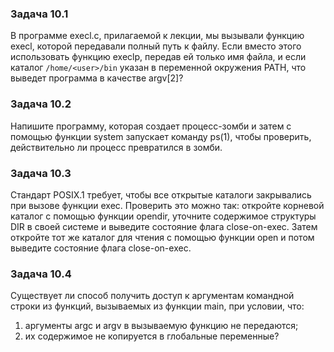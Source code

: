### Задача 10.1
В программе execl.c, прилагаемой к лекции, мы вызывали функцию execl,
которой передавали полный путь к файлу. Если вместо этого использовать функцию
execlp, передав ей только имя файла, и если каталог `/home/<user>/bin` указан в
переменной окружения PATH, что выведет программа в качестве argv[2]?

### Задача 10.2
Напишите программу, которая создает процесс-зомби и затем с помощью функции
system запускает команду ps(1), чтобы проверить, действительно ли процесс
превратился в зомби.

### Задача 10.3
Стандарт POSIX.1 требует, чтобы все открытые каталоги закрывались при вызове
функции exec. Проверить это можно так: откройте корневой каталог с помощью
функции opendir, уточните содержимое структуры DIR в своей системе и выведите
состояние флага close-on-exec. Затем откройте тот же каталог для чтения с
помощью функции open и потом выведите состояние флага close-on-exec.

### Задача 10.4
Существует ли способ получить доступ к аргументам командной строки из функций,
вызываемых из функции main, при условии, что:
  1. аргументы argc и argv в вызываемую функцию не передаются;
  2. их содержимое не копируется в глобальные переменные?
